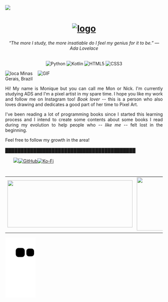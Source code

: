 ![](https://komarev.com/ghpvc/?username=MonHardy&color=red)

<a href="https://github.com/MonHardy/" target="_blank"><div align="center"><h1><img alt="logo" src="https://user-images.githubusercontent.com/85580881/127918025-db25b145-baea-4081-974f-da61eb233a38.gif"/> </h1></div></a>
<!-- Head
-->

<h6><div align="center">“<em>The more I study, the more insatiable do I feel my genius for it to be.</em>” — Ada Lovelace</div></h6>
<div align="center"> <img alt="Python" src="https://img.shields.io/badge/python-%2314354C.svg?style=for-the-badge&logo=python&logoColor=white"/> <img alt="Kotlin" src="https://img.shields.io/badge/kotlin-%230095D5.svg?style=for-the-badge&logo=kotlin&logoColor=white"/> <img alt="HTML5" src="https://img.shields.io/badge/html5-%23E34F26.svg?style=for-the-badge&logo=html5&logoColor=white"/>	<img alt="CSS3" src="https://img.shields.io/badge/css3-%231572B6.svg?style=for-the-badge&logo=css3&logoColor=white"/> </div>
 
<!-- BADGES
-->    

<a href="https://github.com/MonHardy/" target="_blank"><img align="right" alt="GIF" src="https://user-images.githubusercontent.com/85580881/129483474-d82932d3-4ae9-43e1-89e3-a7175af3cc56.gif" width="400px" /></a>

<!-- About me // Icons by Flaticon https://www.flaticon.com/br/
-->

<div align="left"> <img alt="loca" src="https://image.flaticon.com/icons/png/512/1041/1041897.png" width="20"/>  Minas Gerais, Brazil</div><p>
<div align="justify">Hi!
My name is Monique but you can call me Mon or Nick. I'm currently studying ADS and I'm a pixel artist in my spare time. I hope you like my work and follow me on Instagram too! <em>Book lover </em> -- this is a person who also loves drawing and dedicates a good part of her time to Pixel Art. 
<p><p>
I've been reading a lot of programming books since I started this learning process and I intend to create some contents about some books I read during my evolution to help people who -- <em>like me</em> -- felt lost in the beginning.

<p><p>Feel free to follow my growth in the area!</div>

██████████████████████████████████████████
ㅤ
   
  <!-- social
--> 
  
ㅤㅤ<a href="https://instagram.com/monhardy" target="_blank"><img src="https://img.shields.io/badge/-Instagram-%23E4405F?style=for-the-badge&logo=instagram&logoColor=white" target="_blank"></a><a href="https://github.com/MonHardy" target="_blank"><img alt="GitHub" src="https://img.shields.io/badge/github-%23121011.svg?style=for-the-badge&logo=github&logoColor=white"/></a><a href="https://ko-fi.com/monhardy#paypalModal"><img alt="Ko-Fi" src="https://img.shields.io/badge/Ko--fi-F16061?style=for-the-badge&logo=ko-fi&logoColor=white" /></a>

  <!-- stats GitHub
--> 
 <h1></h1>

<!-- Queria deixar esses dois um do lado do outro e encontrei essa solução em um perfil. Estou adicionando ele aos meus comentários para deixar os devidos créditos; https://github.com/Gelzieny/Gelzieny/blob/main/README.md -->
 
<table align='center'>
  <row>
    <td>
      <img height='150' width='400' src='https://github-readme-stats.vercel.app/api?username=monhardy&show_icons=true&theme=kacho_ga'>
    </td>
    <td>
      <img height='170' width='400' src='https://github-readme-stats.vercel.app/api/top-langs/?username=monhardy&layout=compact&theme=kacho_ga'>
    </td>
  </row>
</table>
</p>

<!-- end
--> 

  ![Snake animation](https://github.com/rafaballerini/rafaballerini/blob/output/github-contribution-grid-snake.svg)
